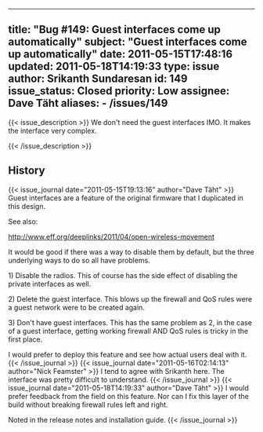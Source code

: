 
---
title: "Bug #149: Guest interfaces come up automatically"
subject: "Guest interfaces come up automatically"
date: 2011-05-15T17:48:16
updated: 2011-05-18T14:19:33
type: issue
author: Srikanth Sundaresan
id: 149
issue_status: Closed
priority: Low
assignee: Dave Täht
aliases:
    - /issues/149
---

{{< issue_description >}}
We don't need the guest interfaces IMO. It makes the interface very
complex.


{{< /issue_description >}}

## History
{{< issue_journal date="2011-05-15T19:13:16" author="Dave Täht" >}}
Guest interfaces are a feature of the original firmware that I
duplicated in this design.

See also:

http://www.eff.org/deeplinks/2011/04/open-wireless-movement

It would be good if there was a way to disable them by default, but the
three underlying ways to do so all have problems.

1\) Disable the radios. This of course has the side effect of disabling
the private interfaces as well.

2\) Delete the guest interface. This blows up the firewall and QoS rules
were a guest network were to be created again.

3\) Don't have guest interfaces. This has the same problem as 2, in the
case of a guest interface, getting working firewall AND QoS rules is
tricky in the first place.

I would prefer to deploy this feature and see how actual users deal with
it.
{{< /issue_journal >}}
{{< issue_journal date="2011-05-16T02:14:13" author="Nick Feamster" >}}
I tend to agree with Srikanth here. The interface was pretty difficult
to understand.
{{< /issue_journal >}}
{{< issue_journal date="2011-05-18T14:19:33" author="Dave Täht" >}}
I would prefer feedback from the field on this feature. Nor can I fix
this layer of the build without breaking firewall rules left and right.

Noted in the release notes and installation guide.
{{< /issue_journal >}}

